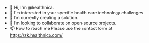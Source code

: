 - 👋 Hi, I'm @healthnica.
- 👀 I'm interested in your specific health care technology challenges.
- 🌱 I’m currently creating a solution. 
- 💞️ I’m looking to collaborate on open-source projects.
- 📫 How to reach me
Please use the contact form at https://zk.healthnica.com/
<!---
healthnica/healthnica is a ✨ special ✨ repository because its `README.md` (this file) appears on your GitHub profile.
You can click the Preview link to take a look at your changes.
--->
